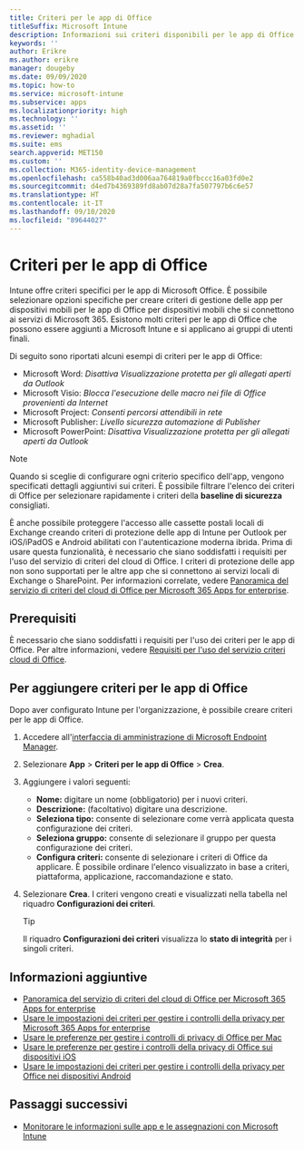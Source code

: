```yaml
---
title: Criteri per le app di Office
titleSuffix: Microsoft Intune
description: Informazioni sui criteri disponibili per le app di Office.
keywords: ''
author: Erikre
ms.author: erikre
manager: dougeby
ms.date: 09/09/2020
ms.topic: how-to
ms.service: microsoft-intune
ms.subservice: apps
ms.localizationpriority: high
ms.technology: ''
ms.assetid: ''
ms.reviewer: mghadial
ms.suite: ems
search.appverid: MET150
ms.custom: ''
ms.collection: M365-identity-device-management
ms.openlocfilehash: ca558b40ad3d006aa764819a0fbccc16a03fd0e2
ms.sourcegitcommit: d4ed7b4369389fd8ab07d28a7fa507797b6c6e57
ms.translationtype: HT
ms.contentlocale: it-IT
ms.lasthandoff: 09/10/2020
ms.locfileid: "89644027"
---
```

# <a name="policies-for-office-apps"></a>Criteri per le app di Office

Intune offre criteri specifici per le app di Microsoft Office. È possibile selezionare opzioni specifiche per creare criteri di gestione delle app per dispositivi mobili per le app di Office per dispositivi mobili che si connettono ai servizi di Microsoft 365. Esistono molti criteri per le app di Office che possono essere aggiunti a Microsoft Intune e si applicano ai gruppi di utenti finali.

Di seguito sono riportati alcuni esempi di criteri per le app di Office:
- Microsoft Word: *Disattiva Visualizzazione protetta per gli allegati aperti da Outlook*
- Microsoft Visio: *Blocca l'esecuzione delle macro nei file di Office provenienti da Internet*
- Microsoft Project: *Consenti percorsi attendibili in rete*
- Microsoft Publisher: *Livello sicurezza automazione di Publisher*
- Microsoft PowerPoint: *Disattiva Visualizzazione protetta per gli allegati aperti da Outlook*

> [!NOTE]
> Quando si sceglie di configurare ogni criterio specifico dell'app, vengono specificati dettagli aggiuntivi sui criteri. È possibile filtrare l'elenco dei criteri di Office per selezionare rapidamente i criteri della **baseline di sicurezza** consigliati.

È anche possibile proteggere l'accesso alle cassette postali locali di Exchange creando criteri di protezione delle app di Intune per Outlook per iOS/iPadOS e Android abilitati con l'autenticazione moderna ibrida. Prima di usare questa funzionalità, è necessario che siano soddisfatti i requisiti per l'uso del servizio di criteri del cloud di Office. I criteri di protezione delle app non sono supportati per le altre app che si connettono ai servizi locali di Exchange o SharePoint. Per informazioni correlate, vedere [Panoramica del servizio di criteri del cloud di Office per Microsoft 365 Apps for enterprise](https://docs.microsoft.com/deployoffice/overview-office-cloud-policy-service).

## <a name="prerequisites"></a>Prerequisiti

È necessario che siano soddisfatti i requisiti per l'uso dei criteri per le app di Office. Per altre informazioni, vedere [Requisiti per l'uso del servizio criteri cloud di Office](https://docs.microsoft.com/deployoffice/overview-office-cloud-policy-service#requirements-for-using-the-office-cloud-policy-service).

## <a name="to-add-an-office-app-policy"></a>Per aggiungere criteri per le app di Office

Dopo aver configurato Intune per l'organizzazione, è possibile creare criteri per le app di Office.

1. Accedere all'[interfaccia di amministrazione di Microsoft Endpoint Manager](https://go.microsoft.com/fwlink/?linkid=2109431).
2. Selezionare **App** > **Criteri per le app di Office** > **Crea**.
3. Aggiungere i valori seguenti:
    - **Nome:** digitare un nome (obbligatorio) per i nuovi criteri.
    - **Descrizione:** (facoltativo) digitare una descrizione.
    - **Seleziona tipo:** consente di selezionare come verrà applicata questa configurazione dei criteri.
    - **Seleziona gruppo:** consente di selezionare il gruppo per questa configurazione dei criteri.
    - **Configura criteri:** consente di selezionare i criteri di Office da applicare. È possibile ordinare l'elenco visualizzato in base a criteri, piattaforma, applicazione, raccomandazione e stato.
4. Selezionare **Crea**. I criteri vengono creati e visualizzati nella tabella nel riquadro **Configurazioni dei criteri**.

   > [!TIP]
   > Il riquadro **Configurazioni dei criteri** visualizza lo **stato di integrità** per i singoli criteri.

## <a name="additional-information"></a>Informazioni aggiuntive

- [Panoramica del servizio di criteri del cloud di Office per Microsoft 365 Apps for enterprise](https://docs.microsoft.com/deployoffice/overview-office-cloud-policy-service)
- [Usare le impostazioni dei criteri per gestire i controlli della privacy per Microsoft 365 Apps for enterprise](https://docs.microsoft.com/deployoffice/privacy/manage-privacy-controls)
- [Usare le preferenze per gestire i controlli di privacy di Office per Mac](https://docs.microsoft.com/deployoffice/privacy/mac-privacy-preferences)
- [Usare le preferenze per gestire i controlli della privacy di Office sui dispositivi iOS](https://docs.microsoft.com/deployoffice/privacy/ios-privacy-preferences)
- [Usare le impostazioni dei criteri per gestire i controlli della privacy per Office nei dispositivi Android](https://docs.microsoft.com/deployoffice/privacy/android-privacy-controls)

## <a name="next-steps"></a>Passaggi successivi

- [Monitorare le informazioni sulle app e le assegnazioni con Microsoft Intune](apps-monitor.md)